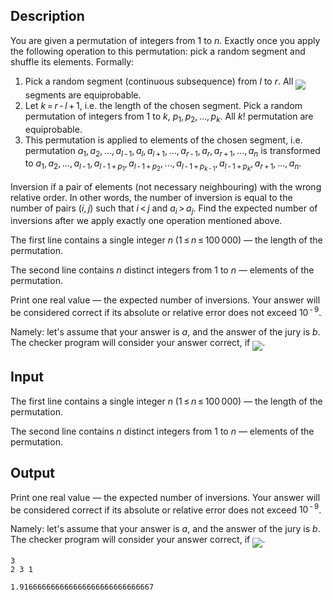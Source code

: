 ## Description

<div><p>You are given a permutation of integers from <span class="tex-span">1</span> to <span class="tex-span"><i>n</i></span>. Exactly once you apply the following operation to this permutation: pick a random segment and shuffle its elements. Formally:</p><ol> <li> Pick a random segment (continuous subsequence) from <span class="tex-span"><i>l</i></span> to <span class="tex-span"><i>r</i></span>. All <img align="middle" class="tex-formula" src="file://9RPFGHLu.png" style="max-width: 100.0%;max-height: 100.0%;"> segments are equiprobable. </li><li> Let <span class="tex-span"><i>k</i> = <i>r</i> - <i>l</i> + 1</span>, i.e. the length of the chosen segment. Pick a random permutation of integers from <span class="tex-span">1</span> to <span class="tex-span"><i>k</i></span>, <span class="tex-span"><i>p</i><sub class="lower-index">1</sub>, <i>p</i><sub class="lower-index">2</sub>, ..., <i>p</i><sub class="lower-index"><i>k</i></sub></span>. All <span class="tex-span"><i>k</i>!</span> permutation are equiprobable. </li><li> This permutation is applied to elements of the chosen segment, i.e. permutation <span class="tex-span"><i>a</i><sub class="lower-index">1</sub>, <i>a</i><sub class="lower-index">2</sub>, ..., <i>a</i><sub class="lower-index"><i>l</i> - 1</sub>, <i>a</i><sub class="lower-index"><i>l</i></sub>, <i>a</i><sub class="lower-index"><i>l</i> + 1</sub>, ..., <i>a</i><sub class="lower-index"><i>r</i> - 1</sub>, <i>a</i><sub class="lower-index"><i>r</i></sub>, <i>a</i><sub class="lower-index"><i>r</i> + 1</sub>, ..., <i>a</i><sub class="lower-index"><i>n</i></sub></span> is transformed to <span class="tex-span"><i>a</i><sub class="lower-index">1</sub>, <i>a</i><sub class="lower-index">2</sub>, ..., <i>a</i><sub class="lower-index"><i>l</i> - 1</sub>, <i>a</i><sub class="lower-index"><i>l</i> - 1 + <i>p</i><sub class="lower-index">1</sub></sub>, <i>a</i><sub class="lower-index"><i>l</i> - 1 + <i>p</i><sub class="lower-index">2</sub></sub>, ..., <i>a</i><sub class="lower-index"><i>l</i> - 1 + <i>p</i><sub class="lower-index"><i>k</i> - 1</sub></sub>, <i>a</i><sub class="lower-index"><i>l</i> - 1 + <i>p</i><sub class="lower-index"><i>k</i></sub></sub>, <i>a</i><sub class="lower-index"><i>r</i> + 1</sub>, ..., <i>a</i><sub class="lower-index"><i>n</i></sub></span>. </li></ol><p><span class="tex-font-style-underline">Inversion</span> if a pair of elements (not necessary neighbouring) with the wrong relative order. In other words, the number of inversion is equal to the number of pairs <span class="tex-span">(<i>i</i>, <i>j</i>)</span> such that <span class="tex-span"><i>i</i> &lt; <i>j</i></span> and <span class="tex-span"><i>a</i><sub class="lower-index"><i>i</i></sub> &gt; <i>a</i><sub class="lower-index"><i>j</i></sub></span>. Find the expected number of inversions after we apply exactly one operation mentioned above.</p></div><div class="input-specification"><p>The first line contains a single integer <span class="tex-span"><i>n</i></span> (<span class="tex-span">1 ≤ <i>n</i> ≤ 100 000</span>)&nbsp;— the length of the permutation.</p><p>The second line contains <span class="tex-span"><i>n</i></span> distinct integers from <span class="tex-span">1</span> to <span class="tex-span"><i>n</i></span>&nbsp;— elements of the permutation.</p></div><div class="output-specification"><p>Print one real value&nbsp;— the expected number of inversions. Your answer will be considered correct if its absolute or relative error does not exceed <span class="tex-span">10<sup class="upper-index"> - 9</sup></span>. </p><p>Namely: let's assume that your answer is <span class="tex-span"><i>a</i></span>, and the answer of the jury is <span class="tex-span"><i>b</i></span>. The checker program will consider your answer correct, if <img align="middle" class="tex-formula" src="file://KgM7Aucj.png" style="max-width: 100.0%;max-height: 100.0%;">.</p></div>

## Input

<p>The first line contains a single integer <span class="tex-span"><i>n</i></span> (<span class="tex-span">1 ≤ <i>n</i> ≤ 100 000</span>)&nbsp;— the length of the permutation.</p><p>The second line contains <span class="tex-span"><i>n</i></span> distinct integers from <span class="tex-span">1</span> to <span class="tex-span"><i>n</i></span>&nbsp;— elements of the permutation.</p>

## Output

<p>Print one real value&nbsp;— the expected number of inversions. Your answer will be considered correct if its absolute or relative error does not exceed <span class="tex-span">10<sup class="upper-index"> - 9</sup></span>. </p><p>Namely: let's assume that your answer is <span class="tex-span"><i>a</i></span>, and the answer of the jury is <span class="tex-span"><i>b</i></span>. The checker program will consider your answer correct, if <img align="middle" class="tex-formula" src="file://KgM7Aucj.png" style="max-width: 100.0%;max-height: 100.0%;">.</p>





```input1
3
2 3 1

```




```output1
1.916666666666666666666666666667

```



